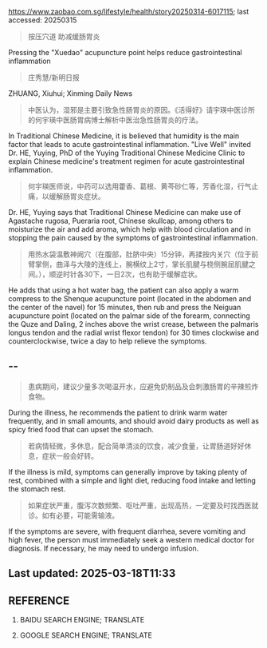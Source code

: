 https://www.zaobao.com.sg/lifestyle/health/story20250314-6017115; last accessed: 20250315

> 按压穴道 助减缓肠胃炎

Pressing the "Xuedao" acupuncture point helps reduce gastrointestinal inflammation

> 庄秀慧/新明日报

ZHUANG, Xiuhui; Xinming Daily News

> 中医认为，湿邪是主要引致急性肠胃炎的原因。《活得好》请宇瑛中医诊所的何宇瑛中医肠胃病博士解析中医治急性肠胃炎的疗法。

In Traditional Chinese Medicine, it is believed that humidity is the main factor that leads to acute gastrointestinal inflammation. "Live Well" invited Dr. HE, Yuying, PhD of the Yuying Traditional Chinese Medicine Clinic to explain Chinese medicine's treatment regimen for acute gastrointestinal inflammation.

> 何宇瑛医师说，中药可以选用藿香、葛根、黄芩砂仁等，芳香化湿，行气止痛，以缓解肠胃炎症状。

Dr. HE, Yuying says that Traditional Chinese Medicine can make use of Agastache rugosa, Pueraria root, Chinese skullcap, among others to moisturize the air and add aroma, which help with blood circulation and in stopping the pain caused by the symptoms of gastrointestinal inflammation.

> 用热水袋温敷神阙穴（在腹部，肚脐中央）15分钟，再揉按内关穴（位于前臂掌侧，曲泽与大陵的连线上，腕横纹上2寸，掌长肌腱与桡侧腕屈肌腱之间。），顺逆时针各30下，一日2次，也有助于缓解症状。 

He adds that using a hot water bag, the patient can also apply a warm compress to the Shenque acupuncture point (located in the abdomen and the center of the navel) for 15 minutes, then rub and press the Neiguan acupuncture point (located on the palmar side of the forearm, connecting the Quze and Daling, 2 inches above the wrist crease, between the palmaris longus tendon and the radial wrist flexor tendon) for 30 times clockwise and counterclockwise, twice a day to help relieve the symptoms.

## --

> 患病期间，建议少量多次喝温开水，应避免奶制品及会刺激肠胃的辛辣煎炸食物。

During the illness, he recommends the patient to drink warm water frequently, and in small amounts, and should avoid dairy products as well as spicy fried food that can upset the stomach. 

> 若病情轻微，多休息，配合简单清淡的饮食，减少食量，让胃肠道好好休息，症状一般会好转。

If the illness is mild, symptoms can generally improve by taking plenty of rest, combined with a simple and light diet, reducing food intake and letting the stomach rest. 

> 如果症状严重，腹泻次数频繁、呕吐严重，出现高热，一定要及时找西医就诊。如有必要，可能需输液。

If the symptoms are severe, with frequent diarrhea, severe vomiting and high fever, the person must immediately seek a western medical doctor for diagnosis. If necessary, he may need to undergo infusion.

## Last updated: 2025-03-18T11:33

## REFERENCE

1) BAIDU SEARCH ENGINE; TRANSLATE

2) GOOGLE SEARCH ENGINE; TRANSLATE